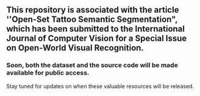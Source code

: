 ## This repository is associated with the article ''Open-Set Tattoo Semantic Segmentation", which has been submitted to the International Journal of Computer Vision for a Special Issue on Open-World Visual Recognition. 

### Soon, both the dataset and the source code will be made available for public access. 

Stay tuned for updates on when these valuable resources will be released.
